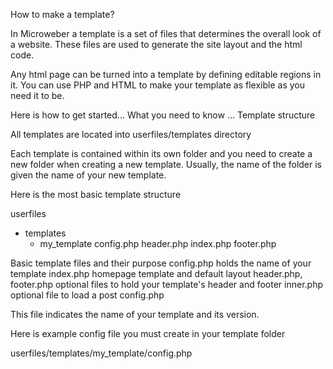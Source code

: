How to make a template?

In Microweber a template is a set of files that determines the overall look of a website. These files are used to generate the site layout and the html code. 

Any html page can be turned into a template by defining editable regions in it.  You can use PHP and HTML to make your template as flexible as you need it to be.

Here is how to get started...  What you need to know …
Template structure

All templates are located into userfiles/templates directory

Each template is contained within its own folder and you need to create a new folder when creating a new template. Usually, the name of the folder is given the name of your new template.

Here is the most basic template structure

userfiles
- templates
  - my_template
     config.php
     header.php
     index.php
     footer.php

Basic template files and their purpose
config.php 	holds the name of your template
index.php 	homepage template and default layout
header.php, footer.php
	optional files to hold your template's header and footer
inner.php 	optional file to load a post
config.php

This file indicates the name of your template and its version. 

Here is example config file you must create in your template folder

userfiles/templates/my_template/config.php

<?php
$config = array();
$config['name'] = "My template";
$config['author'] = "Your name";
$config['version'] = 0.1;
$config['url'] = "http://example.com/";

The config file defines the name of your template as it will appear in the "Template selection" menu and in the "Settings" area.

The version parameter is optional and its used if you want to offer updates.

After making the config.php file you can start making the layouts of your template